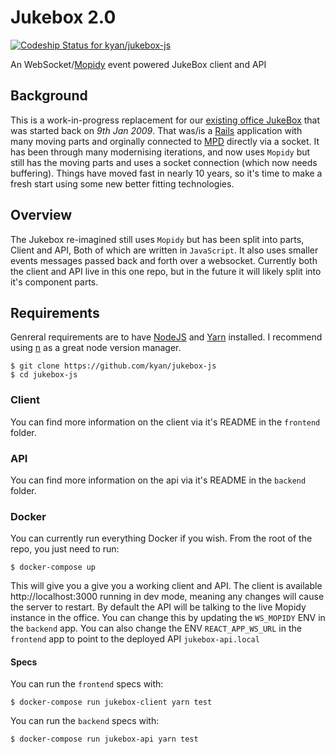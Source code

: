 # Jukebox 2.0

[![Codeship Status for kyan/jukebox-js](https://app.codeship.com/projects/586a0390-c700-0135-502a-06e1aecc9cf3/status?branch=master)](https://app.codeship.com/projects/261300)

An WebSocket/[Mopidy](https://github.com/mopidy) event powered JukeBox client and API

## Background

This is a work-in-progress replacement for our [existing office JukeBox](https://github.com/kyan/jukebox) that was started back on *9th Jan 2009*. That was/is a [Rails](https://github.com/rails) application with many moving parts and orginally connected to [MPD](https://github.com/MusicPlayerDaemon/MPD) directly via a socket. It has been through many modernising iterations, and now uses `Mopidy` but still has the moving parts and uses a socket connection (which now needs buffering). Things have moved fast in nearly 10 years, so it's time to make a fresh start using some new better fitting technologies.

## Overview

The Jukebox re-imagined still uses `Mopidy` but has been split into parts, Client and API, Both of which are written in `JavaScript`. It also uses smaller events messages passed back and forth over a websocket. Currently both the client and API live in this one repo, but in the future it will likely split into it's component parts.

## Requirements

Genreral requirements are to have [NodeJS](https://nodejs.org/en/) and [Yarn](https://yarnpkg.com/en/) installed. I recommend using [n](https://github.com/tj/n) as a great node version manager.

```
$ git clone https://github.com/kyan/jukebox-js
$ cd jukebox-js
```

### Client

You can find more information on the client via it's README in the `frontend` folder.

### API

You can find more information on the api via it's README in the `backend` folder.

### Docker

You can currently run everything Docker if you wish. From the root of the repo, you just need to run:

```
$ docker-compose up
```

This will give you a give you a working client and API. The client is available http://localhost:3000 running in dev mode, meaning any changes will cause the server to restart. By default the API will be talking to the live Mopidy instance in the office. You can change this by updating the `WS_MOPIDY` ENV in the `backend` app. You can also change the ENV `REACT_APP_WS_URL` in the `frontend` app to point to the deployed API `jukebox-api.local`

#### Specs

You can run the `frontend` specs with:

```
$ docker-compose run jukebox-client yarn test
```

You can run the `backend` specs with:

```
$ docker-compose run jukebox-api yarn test
```


